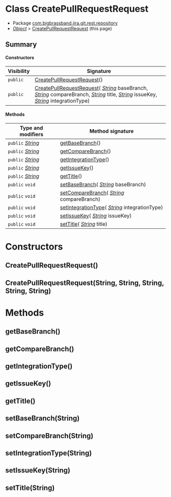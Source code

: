# Class CreatePullRequestRequest

* Package [com.bigbrassband.jira.git.rest.repository](#)
*  *[Object](https://docs.oracle.com/javase/8/docs/api/java/lang/Object.html)*  \> [CreatePullRequestRequest](#) (this page)



## Summary
#### Constructors
| Visibility | Signature |
| --- | --- |
| `public` | [CreatePullRequestRequest](#createpullrequestrequest)() |
| `public` | [CreatePullRequestRequest](#createpullrequestrequeststring-string-string-string-string)( *[String](https://docs.oracle.com/javase/8/docs/api/java/lang/String.html)*  baseBranch,  *[String](https://docs.oracle.com/javase/8/docs/api/java/lang/String.html)*  compareBranch,  *[String](https://docs.oracle.com/javase/8/docs/api/java/lang/String.html)*  title,  *[String](https://docs.oracle.com/javase/8/docs/api/java/lang/String.html)*  issueKey,  *[String](https://docs.oracle.com/javase/8/docs/api/java/lang/String.html)*  integrationType) |

#### Methods
| Type and modifiers | Method signature |
| --- | --- |
| `public`  *[String](https://docs.oracle.com/javase/8/docs/api/java/lang/String.html)*  | [getBaseBranch](#getbasebranch)() |
| `public`  *[String](https://docs.oracle.com/javase/8/docs/api/java/lang/String.html)*  | [getCompareBranch](#getcomparebranch)() |
| `public`  *[String](https://docs.oracle.com/javase/8/docs/api/java/lang/String.html)*  | [getIntegrationType](#getintegrationtype)() |
| `public`  *[String](https://docs.oracle.com/javase/8/docs/api/java/lang/String.html)*  | [getIssueKey](#getissuekey)() |
| `public`  *[String](https://docs.oracle.com/javase/8/docs/api/java/lang/String.html)*  | [getTitle](#gettitle)() |
| `public` `void` | [setBaseBranch](#setbasebranchstring)( *[String](https://docs.oracle.com/javase/8/docs/api/java/lang/String.html)*  baseBranch) |
| `public` `void` | [setCompareBranch](#setcomparebranchstring)( *[String](https://docs.oracle.com/javase/8/docs/api/java/lang/String.html)*  compareBranch) |
| `public` `void` | [setIntegrationType](#setintegrationtypestring)( *[String](https://docs.oracle.com/javase/8/docs/api/java/lang/String.html)*  integrationType) |
| `public` `void` | [setIssueKey](#setissuekeystring)( *[String](https://docs.oracle.com/javase/8/docs/api/java/lang/String.html)*  issueKey) |
| `public` `void` | [setTitle](#settitlestring)( *[String](https://docs.oracle.com/javase/8/docs/api/java/lang/String.html)*  title) |



# Constructors
## CreatePullRequestRequest()




## CreatePullRequestRequest(String, String, String, String, String)





# Methods
## getBaseBranch()




## getCompareBranch()




## getIntegrationType()




## getIssueKey()




## getTitle()




## setBaseBranch(String)




## setCompareBranch(String)




## setIntegrationType(String)




## setIssueKey(String)




## setTitle(String)





